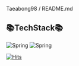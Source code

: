 Taeabong98 / README.md


## 📚TechStack📚
<img alt="Spring" src ="https://img.shields.io/badge/Spring-FFFFFF.svg?&style=for-the-badge&logo=Spring&logoColor=White"/> <img alt="Spring" src ="https://img.shields.io/badge/Spring Boot-FFFFFF.svg?&style=for-the-badge&logo=Spring Boot&logoColor=White"/>



[![Hits](https://hits.seeyoufarm.com/api/count/incr/badge.svg?url=https%3A%2F%2Fgithub.com%2Ftaebong98&count_bg=%2379C83D&title_bg=%23555555&icon=&icon_color=%23E7E7E7&title=hits&edge_flat=false)](https://hits.seeyoufarm.com)

<!--
백준 잔디 이미지로 보여주기
  <img src="http://mazandi.herokuapp.com/api?handle=thk98k&theme=warm"/>
-->


<!--
**taebong98/taebong98** is a ✨ _special_ ✨ repository because its `README.md` (this file) appears on your GitHub profile.

Here are some ideas to get you started:

- 🔭 I’m currently working on ...
- 🌱 I’m currently learning ...
- 👯 I’m looking to collaborate on ...
- 🤔 I’m looking for help with ...
- 💬 Ask me about ...
- 📫 How to reach me: ...
- 😄 Pronouns: ...
- ⚡ Fun fact: ...
-->
